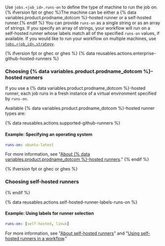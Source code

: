 Use `jobs.<job_id>.runs-on` to define the type of machine to run the job on. {% ifversion fpt or ghec %}The machine can be either a {% data variables.product.prodname_dotcom %}-hosted runner or a self-hosted runner.{% endif %} You can provide `runs-on` as a single string or as an array of strings. If you specify an array of strings, your workflow will run on a self-hosted runner whose labels match all of the specified `runs-on` values, if available. If you would like to run your workflow on multiple machines, use [`jobs.<job_id>.strategy`](/actions/learn-github-actions/workflow-syntax-for-github-actions#jobsjob_idstrategy).


{% ifversion fpt or ghec or ghes %}
{% data reusables.actions.enterprise-github-hosted-runners %}

### Choosing {% data variables.product.prodname_dotcom %}-hosted runners

If you use a {% data variables.product.prodname_dotcom %}-hosted runner, each job runs in a fresh instance of a virtual environment specified by `runs-on`.

Available {% data variables.product.prodname_dotcom %}-hosted runner types are:

{% data reusables.actions.supported-github-runners %}

#### Example: Specifying an operating system

```yaml
runs-on: ubuntu-latest
```

For more information, see "[About {% data variables.product.prodname_dotcom %}-hosted runners](/actions/using-github-hosted-runners/about-github-hosted-runners)."
{% endif %}

{% ifversion fpt or ghec or ghes %}
### Choosing self-hosted runners
{% endif %}

{% data reusables.actions.self-hosted-runner-labels-runs-on %}

#### Example: Using labels for runner selection

```yaml
runs-on: [self-hosted, linux]
```

For more information, see "[About self-hosted runners](/github/automating-your-workflow-with-github-actions/about-self-hosted-runners)" and "[Using self-hosted runners in a workflow](/github/automating-your-workflow-with-github-actions/using-self-hosted-runners-in-a-workflow)."
